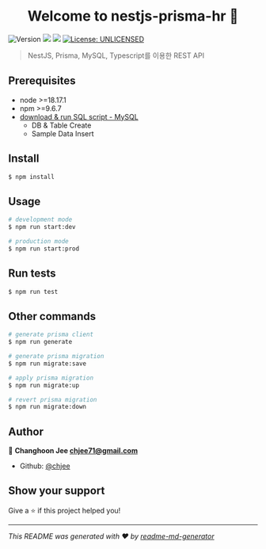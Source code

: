 <h1 align="center">Welcome to nestjs-prisma-hr 👋</h1>
<p>
  <img alt="Version" src="https://img.shields.io/badge/version-0.0.1-blue.svg?cacheSeconds=2592000" />
  <img src="https://img.shields.io/badge/node-%3E%3D18.17.1-blue.svg" />
  <img src="https://img.shields.io/badge/npm-%3E%3D9.6.7-blue.svg" />
  <a href="#" target="_blank">
    <img alt="License: UNLICENSED" src="https://img.shields.io/badge/License-UNLICENSED-yellow.svg" />
  </a>
</p>

> NestJS, Prisma, MySQL, Typescript를 이용한 REST API

## Prerequisites

- node >=18.17.1
- npm >=9.6.7
- [download & run SQL script - MySQL](https://github.com/nomemory/hr-schema-mysql/blob/master/hr-schema-mysql.sql)
  - DB & Table Create
  - Sample Data Insert

## Install

```sh
$ npm install
```

## Usage

```sh
# development mode
$ npm run start:dev

# production mode
$ npm run start:prod
```

## Run tests

```sh
$ npm run test
```

## Other commands

```sh
# generate prisma client
$ npm run generate

# generate prisma migration
$ npm run migrate:save

# apply prisma migration
$ npm run migrate:up

# revert prisma migration
$ npm run migrate:down
```

## Author

👤 **Changhoon Jee <chjee71@gmail.com>**

- Github: [@chjee](https://github.com/chjee)

## Show your support

Give a ⭐️ if this project helped you!

---

_This README was generated with ❤️ by [readme-md-generator](https://github.com/kefranabg/readme-md-generator)_

